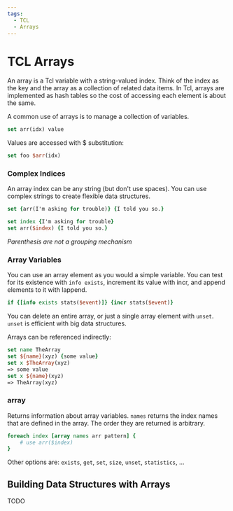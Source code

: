 ```yaml
---
tags:
  - TCL
  - Arrays
---
```


# TCL Arrays

An array is a Tcl variable with a string-valued index. Think of the index as the key and the array as a collection of related data items. In Tcl, arrays are implemented as hash tables so the cost of accessing each element is about the same.

A common use of arrays is to manage a collection of variables.

```tcl
set arr(idx) value
```

Values are accessed with $ substitution:

```tcl
set foo $arr(idx)
```

### Complex Indices

An array index can be any string (but don't use spaces). You can use complex strings to create flexible data structures.

```tcl
set {arr(I'm asking for trouble)} {I told you so.}
```
```tcl
set index {I'm asking for trouble}
set arr($index) {I told you so.}
```

*Parenthesis are not a grouping mechanism*

### Array Variables

You can use an array element as you would a simple variable. You can test for its existence with `info exists`, increment its value with incr, and append elements to it with lappend.

```tcl
if {[info exists stats($event)]} {incr stats($event)}
```

You can delete an entire array, or just a single array element with `unset`. `unset` is efficient with big data structures.

Arrays can be referenced indirectly:

```tcl
set name TheArray
set ${name}(xyz) {some value}
set x $TheArray(xyz)
=> some value
set x ${name}(xyz)
=> TheArray(xyz)
```

### array

Returns information about array variables. `names` returns the index names that are defined in the array. The order they are returned is arbitrary. 

```tcl
foreach index [array names arr pattern] {
	# use arr($index)
}
```
Other options are: `exists`, `get`, `set`, `size`, `unset`, `statistics`, ...

## Building Data Structures with Arrays

TODO